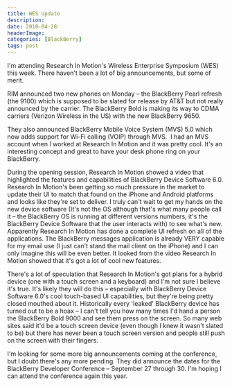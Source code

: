 ```yaml
---
title: WES Update
description: 
date: 2010-04-28
headerImage: 
categories: [BlackBerry]
tags: post
---
```


I'm attending Research In Motion's Wireless Enterprise Symposium (WES) this week. There haven't been a lot of big announcements, but some of merit.

RIM announced two new phones on Monday – the BlackBerry Pearl refresh (the 9100) which is supposed to be slated for release by AT&T but not really announced by the carrier. The BlackBerry Bold is making its way to CDMA carriers (Verizon Wireless in the US) with the new BlackBerry 9650.

They also announced BlackBerry Mobile Voice System (MVS) 5.0 which now adds support for Wi-Fi calling (VOIP) through MVS.  I had an MVS account when I worked at Research In Motion and it was pretty cool. It's an interesting concept and great to have your desk phone ring on your BlackBerry.

During the opening session, Research In Motion showed a video that highlighted the features and capabilities of BlackBerry Device Software 6.0. Research In Motion's been getting so much pressure in the market to update their UI to match that found on the iPhone and Android platforms and looks like they're set to deliver. I truly can't wait to get my hands on the new device software (It's not the OS although that's what many people call it – the BlackBerry OS is running at different versions numbers, it's the BlackBerry Device Software that the user interacts with) to see what's new. Apparently Research In Motion has done a complete UI refresh on all of the applications. The BlackBerry messages application is already VERY capable for my email use (I just can't stand the mail client on the iPhone) and I can only imagine this will be even better. It looked from the video Research In Motion showed that it's got a lot of cool new features.

There's a lot of speculation that Research In Motion's got plans for a hybrid device (one with a touch screen and a keyboard) and I'm not sure I believe it's true. It's likely they will do this – especially with BlackBerry Device Software 6.0's cool touch-based UI capabilities, but they're being pretty closed mouthed about it. Historically every 'leaked' BlackBerry device has turned out to be a hoax – I can't tell you how many times I'd hand a person the BlackBerry Bold 9000 and see them press on the screen. So many web sites said it'd be a touch screen device (even though I knew it wasn't slated to be) but there has never been a touch screen version and people still push on the screen with their fingers.

I'm looking for some more big announcements coming at the conference, but I doubt there's any more pending. They did announce the dates for the BlackBerry Developer Conference – September 27 through 30. I'm hoping I can attend the conference again this year.